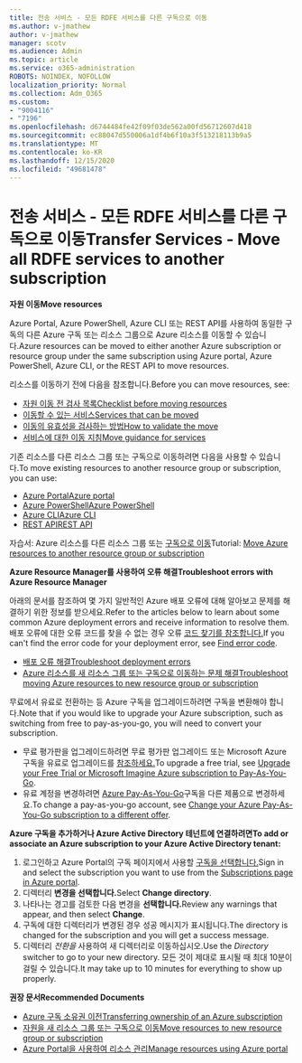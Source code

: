 ```yaml
---
title: 전송 서비스 - 모든 RDFE 서비스를 다른 구독으로 이동
ms.author: v-jmathew
author: v-jmathew
manager: scotv
ms.audience: Admin
ms.topic: article
ms.service: o365-administration
ROBOTS: NOINDEX, NOFOLLOW
localization_priority: Normal
ms.collection: Adm_O365
ms.custom:
- "9004116"
- "7196"
ms.openlocfilehash: d6744484fe42f09f03de562a00fd56712607d418
ms.sourcegitcommit: ec88047d550006a1df4b6f10a3f513218113b9a5
ms.translationtype: MT
ms.contentlocale: ko-KR
ms.lasthandoff: 12/15/2020
ms.locfileid: "49681478"
---
```

# <a name="transfer-services---move-all-rdfe-services-to-another-subscription"></a><span data-ttu-id="07ee9-102">전송 서비스 - 모든 RDFE 서비스를 다른 구독으로 이동</span><span class="sxs-lookup"><span data-stu-id="07ee9-102">Transfer Services - Move all RDFE services to another subscription</span></span>

<span data-ttu-id="07ee9-103">**자원 이동**</span><span class="sxs-lookup"><span data-stu-id="07ee9-103">**Move resources**</span></span>

<span data-ttu-id="07ee9-104">Azure Portal, Azure PowerShell, Azure CLI 또는 REST API를 사용하여 동일한 구독의 다른 Azure 구독 또는 리소스 그룹으로 Azure 리소스를 이동할 수 있습니다.</span><span class="sxs-lookup"><span data-stu-id="07ee9-104">Azure resources can be moved to either another Azure subscription or resource group under the same subscription using Azure portal, Azure PowerShell, Azure CLI, or the REST API to move resources.</span></span>

<span data-ttu-id="07ee9-105">리소스를 이동하기 전에 다음을 참조합니다.</span><span class="sxs-lookup"><span data-stu-id="07ee9-105">Before you can move resources, see:</span></span>

- [<span data-ttu-id="07ee9-106">자원 이동 전 검사 목록</span><span class="sxs-lookup"><span data-stu-id="07ee9-106">Checklist before moving resources</span></span>](https://docs.microsoft.com/azure/azure-resource-manager/resource-group-move-resources?WT.mc_id=Portal-Microsoft_Azure_Support#checklist-before-moving-resources)
- [<span data-ttu-id="07ee9-107">이동할 수 있는 서비스</span><span class="sxs-lookup"><span data-stu-id="07ee9-107">Services that can be moved</span></span>](https://docs.microsoft.com/azure/azure-resource-manager/move-support-resources?WT.mc_id=Portal-Microsoft_Azure_Support)
- [<span data-ttu-id="07ee9-108">이동의 유효성을 검사하는 방법</span><span class="sxs-lookup"><span data-stu-id="07ee9-108">How to validate the move</span></span>](https://docs.microsoft.com/azure/azure-resource-manager/resource-group-move-resources?WT.mc_id=Portal-Microsoft_Azure_Support#validate-move)
- [<span data-ttu-id="07ee9-109">서비스에 대한 이동 지침</span><span class="sxs-lookup"><span data-stu-id="07ee9-109">Move guidance for services</span></span>](https://docs.microsoft.com/azure/azure-resource-manager/move-limitations/app-service-move-limitations?WT.mc_id=Portal-Microsoft_Azure_Support)

<span data-ttu-id="07ee9-110">기존 리소스를 다른 리소스 그룹 또는 구독으로 이동하려면 다음을 사용할 수 있습니다.</span><span class="sxs-lookup"><span data-stu-id="07ee9-110">To move existing resources to another resource group or subscription, you can use:</span></span>

- [<span data-ttu-id="07ee9-111">Azure Portal</span><span class="sxs-lookup"><span data-stu-id="07ee9-111">Azure portal</span></span>](https://docs.microsoft.com/azure/azure-resource-manager/resource-group-move-resources?WT.mc_id=Portal-Microsoft_Azure_Support#use-the-portal)
- [<span data-ttu-id="07ee9-112">Azure PowerShell</span><span class="sxs-lookup"><span data-stu-id="07ee9-112">Azure PowerShell</span></span>](https://docs.microsoft.com/azure/azure-resource-manager/resource-group-move-resources?WT.mc_id=Portal-Microsoft_Azure_Support#use-azure-powershell)
- [<span data-ttu-id="07ee9-113">Azure CLI</span><span class="sxs-lookup"><span data-stu-id="07ee9-113">Azure CLI</span></span>](https://docs.microsoft.com/azure/azure-resource-manager/resource-group-move-resources?WT.mc_id=Portal-Microsoft_Azure_Support#use-azure-cli)
- [<span data-ttu-id="07ee9-114">REST API</span><span class="sxs-lookup"><span data-stu-id="07ee9-114">REST API</span></span>](https://docs.microsoft.com/azure/azure-resource-manager/resource-group-move-resources?WT.mc_id=Portal-Microsoft_Azure_Support#use-rest-api)

<span data-ttu-id="07ee9-115">자습서: Azure 리소스를 다른 리소스 그룹 또는 [구독으로 이동](https://docs.microsoft.com/azure/azure-resource-manager/resource-manager-tutorial-move-resources)</span><span class="sxs-lookup"><span data-stu-id="07ee9-115">Tutorial: [Move Azure resources to another resource group or subscription](https://docs.microsoft.com/azure/azure-resource-manager/resource-manager-tutorial-move-resources)</span></span>

<span data-ttu-id="07ee9-116">**Azure Resource Manager를 사용하여 오류 해결**</span><span class="sxs-lookup"><span data-stu-id="07ee9-116">**Troubleshoot errors with Azure Resource Manager**</span></span>

<span data-ttu-id="07ee9-117">아래의 문서를 참조하여 몇 가지 일반적인 Azure 배포 오류에 대해 알아보고 문제를 해결하기 위한 정보를 받으세요.</span><span class="sxs-lookup"><span data-stu-id="07ee9-117">Refer to the articles below to learn about some common Azure deployment errors and receive information to resolve them.</span></span> <span data-ttu-id="07ee9-118">배포 오류에 대한 오류 코드를 찾을 수 없는 경우 오류 [코드 찾기를 참조합니다.](https://docs.microsoft.com/azure/azure-resource-manager/resource-manager-common-deployment-errors?WT.mc_id=Portal-Microsoft_Azure_Support#find-error-code)</span><span class="sxs-lookup"><span data-stu-id="07ee9-118">If you can't find the error code for your deployment error, see [Find error code](https://docs.microsoft.com/azure/azure-resource-manager/resource-manager-common-deployment-errors?WT.mc_id=Portal-Microsoft_Azure_Support#find-error-code).</span></span>

- [<span data-ttu-id="07ee9-119">배포 오류 해결</span><span class="sxs-lookup"><span data-stu-id="07ee9-119">Troubleshoot deployment errors</span></span>](https://docs.microsoft.com/azure/azure-resource-manager/resource-manager-common-deployment-errors)
- [<span data-ttu-id="07ee9-120">Azure 리소스를 새 리소스 그룹 또는 구독으로 이동하는 문제 해결</span><span class="sxs-lookup"><span data-stu-id="07ee9-120">Troubleshoot moving Azure resources to new resource group or subscription</span></span>](https://docs.microsoft.com/azure/azure-resource-manager/troubleshoot-move)

<span data-ttu-id="07ee9-121">무료에서 유료로 전환하는 등 Azure 구독을 업그레이드하려면 구독을 변환해야 합니다.</span><span class="sxs-lookup"><span data-stu-id="07ee9-121">Note that if you would like to upgrade your Azure subscription, such as switching from free to pay-as-you-go, you will need to convert your subscription.</span></span>

- <span data-ttu-id="07ee9-122">무료 평가판을 업그레이드하려면 무료 평가판 업그레이드 또는 Microsoft Azure 구독을 유료로 업그레이드를 [참조하세요.](https://docs.microsoft.com/azure/billing/billing-upgrade-azure-subscription)</span><span class="sxs-lookup"><span data-stu-id="07ee9-122">To upgrade a free trial, see [Upgrade your Free Trial or Microsoft Imagine Azure subscription to Pay-As-You-Go](https://docs.microsoft.com/azure/billing/billing-upgrade-azure-subscription).</span></span>
- <span data-ttu-id="07ee9-123">유료 계정을 변경하려면 [Azure Pay-As-You-Go](https://docs.microsoft.com/azure/billing/billing-how-to-switch-azure-offer)구독을 다른 제품으로 변경하세요.</span><span class="sxs-lookup"><span data-stu-id="07ee9-123">To change a pay-as-you-go account, see [Change your Azure Pay-As-You-Go subscription to a different offer](https://docs.microsoft.com/azure/billing/billing-how-to-switch-azure-offer).</span></span>

<span data-ttu-id="07ee9-124">**Azure 구독을 추가하거나 Azure Active Directory 테넌트에 연결하려면**</span><span class="sxs-lookup"><span data-stu-id="07ee9-124">**To add or associate an Azure subscription to your Azure Active Directory tenant:**</span></span>

1. <span data-ttu-id="07ee9-125">로그인하고 Azure Portal의 구독 페이지에서 사용할 [구독을 선택합니다.](https://portal.azure.com/#blade/Microsoft_Azure_Billing/SubscriptionsBlade)</span><span class="sxs-lookup"><span data-stu-id="07ee9-125">Sign in and select the subscription you want to use from the [Subscriptions page in Azure portal](https://portal.azure.com/#blade/Microsoft_Azure_Billing/SubscriptionsBlade).</span></span>
2. <span data-ttu-id="07ee9-126">디렉터리 **변경을 선택합니다.**</span><span class="sxs-lookup"><span data-stu-id="07ee9-126">Select **Change directory**.</span></span>
3. <span data-ttu-id="07ee9-127">나타나는 경고를 검토한 다음 변경을 **선택합니다.**</span><span class="sxs-lookup"><span data-stu-id="07ee9-127">Review any warnings that appear, and then select **Change**.</span></span>
4. <span data-ttu-id="07ee9-128">구독에 대한 디렉터리가 변경된 경우 성공 메시지가 표시됩니다.</span><span class="sxs-lookup"><span data-stu-id="07ee9-128">The directory is changed for the subscription and you will get a success message.</span></span>
5. <span data-ttu-id="07ee9-129">디렉터리 *전환을* 사용하여 새 디렉터리로 이동하십시오.</span><span class="sxs-lookup"><span data-stu-id="07ee9-129">Use the *Directory* switcher to go to your new directory.</span></span> <span data-ttu-id="07ee9-130">모든 것이 제대로 표시될 때 최대 10분이 걸릴 수 있습니다.</span><span class="sxs-lookup"><span data-stu-id="07ee9-130">It may take up to 10 minutes for everything to show up properly.</span></span>

<span data-ttu-id="07ee9-131">**권장 문서**</span><span class="sxs-lookup"><span data-stu-id="07ee9-131">**Recommended Documents**</span></span>

- [<span data-ttu-id="07ee9-132">Azure 구독 소유권 이전</span><span class="sxs-lookup"><span data-stu-id="07ee9-132">Transferring ownership of an Azure subscription</span></span>](https://docs.microsoft.com/azure/billing-subscription-transfer)
- [<span data-ttu-id="07ee9-133">자원을 새 리소스 그룹 또는 구독으로 이동</span><span class="sxs-lookup"><span data-stu-id="07ee9-133">Move resources to new resource group or subscription</span></span>](https://docs.microsoft.com/azure/azure-resource-manager/resource-group-move-resources)
- [<span data-ttu-id="07ee9-134">Azure Portal을 사용하여 리소스 관리</span><span class="sxs-lookup"><span data-stu-id="07ee9-134">Manage resources using Azure portal</span></span>](https://docs.microsoft.com/azure/azure-resource-manager/resource-group-portal)
